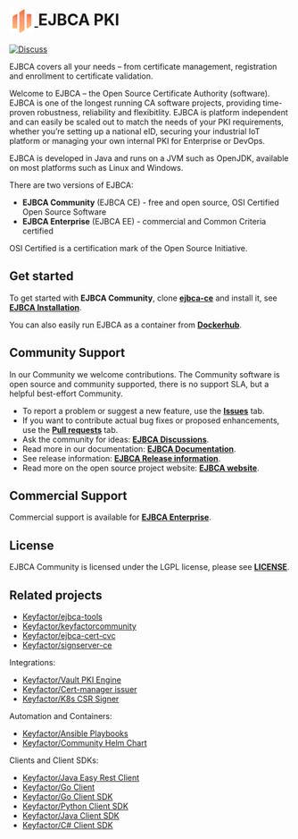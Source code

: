 <!--EJBCA Community icon -->
<h1>
    <a href="https://www.ejbca.org/">
        <img src=".github/images/community-ejbca-icon.png?raw=true)" alt="EJBCA logo" title="EJBCA" height="45" align="center"/>
    </a>
    <span>EJBCA PKI </span>
</h1>

[![Discuss](https://img.shields.io/badge/discuss-ejbca-ce?style=flat)](https://github.com/Keyfactor/ejbca-ce/discussions) 

EJBCA covers all your needs – from certificate management, registration and enrollment to certificate validation. 

Welcome to EJBCA – the Open Source Certificate Authority (software). EJBCA is one of the longest running CA software projects, providing time-proven robustness, reliability and flexibitlity. EJBCA is platform independent and can easily be scaled out to match the needs of your PKI requirements, whether you’re setting up a national eID, securing your industrial IoT platform or managing your own internal PKI for Enterprise or DevOps. 

EJBCA is developed in Java and runs on a JVM such as OpenJDK, available on most platforms such as Linux and Windows. 

There are two versions of EJBCA: 
* **EJBCA Community** (EJBCA CE) - free and open source, OSI Certified Open Source Software
* **EJBCA Enterprise** (EJBCA EE) - commercial and Common Criteria certified 

OSI Certified is a certification mark of the Open Source Initiative.

## Get started 

To get started with **EJBCA Community**, clone **[ejbca-ce](https://github.com/Keyfactor/ejbca-ce)** and install it, see **[EJBCA Installation](https://doc.primekey.com/ejbca/ejbca-installation)**. 

You can also easily run EJBCA as a container from **[Dockerhub](https://hub.docker.com/r/keyfactor/ejbca-ce)**.

## Community Support

In our Community we welcome contributions. The Community software is open source and community supported, there is no support SLA, but a helpful best-effort Community.

* To report a problem or suggest a new feature, use the **[Issues](../../issues)** tab. 
* If you want to contribute actual bug fixes or proposed enhancements, use the **[Pull requests](../../pulls)** tab.
* Ask the community for ideas: **[EJBCA Discussions](https://github.com/Keyfactor/ejbca-ce/discussions)**.  
* Read more in our documentation: **[EJBCA Documentation](https://docs.keyfactor.com/ejbca/)**.
* See release information: **[EJBCA Release information](https://docs.keyfactor.com/ejbca/latest/ejbca-release-information)**. 
* Read more on the open source project website: **[EJBCA website](https://www.ejbca.org/)**.   

## Commercial Support
Commercial support is available for **[EJBCA Enterprise](https://www.keyfactor.com/products/ejbca-enterprise/)**.

## License
EJBCA Community is licensed under the LGPL license, please see **[LICENSE](LICENSE)**. 

## Related projects 
* [Keyfactor/ejbca-tools](https://github.com/Keyfactor/ejbca-tools) 
* [Keyfactor/keyfactorcommunity](https://github.com/Keyfactor/keyfactorcommunity) 
* [Keyfactor/ejbca-cert-cvc](https://github.com/Keyfactor/ejbca-cert-cvc) 
* [Keyfactor/signserver-ce](https://github.com/Keyfactor/signserver-ce)

Integrations:
* [Keyfactor/Vault PKI Engine](https://github.com/Keyfactor/ejbca-vault-pki-engine)
* [Keyfactor/Cert-manager issuer](https://github.com/Keyfactor/ejbca-cert-manager-issuer)
* [Keyfactor/K8s CSR Signer](https://github.com/Keyfactor/ejbca-k8s-csr-signer)

Automation and Containers:
* [Keyfactor/Ansible Playbooks](https://github.com/Keyfactor/ansible-ejbca-signserver-playbooks) 
* [Keyfactor/Community Helm Chart](https://github.com/Keyfactor/ejbca-community-helm)


Clients and Client SDKs:
* [Keyfactor/Java Easy Rest Client](https://github.com/Keyfactor/ejbca-easy-rest-client)
* [Keyfactor/Go Client](https://github.com/Keyfactor/ejbca-go-client)
* [Keyfactor/Go Client SDK](https://github.com/Keyfactor/ejbca-go-client-sdk)
* [Keyfactor/Python Client SDK](https://github.com/Keyfactor/ejbca-python-client-sdk)
* [Keyfactor/Java Client SDK](https://github.com/Keyfactor/ejbca-java-client-sdk)
* [Keyfactor/C# Client SDK](https://github.com/Keyfactor/ejbca-csharp-client-sdk)

